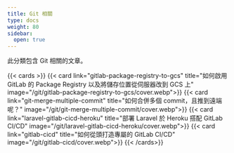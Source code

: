 ```yaml
---
title: Git 相關
type: docs
weight: 80
sidebar:
  open: true
---
```


此分類包含 Git 相關的文章。

<!--more-->

{{< cards >}}
{{< card link="gitlab-package-registry-to-gcs" title="如何啟用 GitLab 的 Package Registry 以及將儲存位置從伺服器改到 GCS 上" image="/git/gitlab-package-registry-to-gcs/cover.webp">}}
{{< card link="git-merge-multiple-commit" title="如何合併多個 commit，且推到遠端呢？" image="/git/git-merge-multiple-commit/cover.webp">}}
{{< card link="laravel-gitlab-cicd-heroku" title="部署 Laravel 於 Heroku 搭配 GitLab CI/CD" image="/git/laravel-gitlab-cicd-heroku/cover.webp">}}
{{< card link="gitlab-cicd" title="如何從頭打造專屬的 GitLab CI/CD" image="/git/gitlab-cicd/cover.webp">}}
{{< /cards>}}
